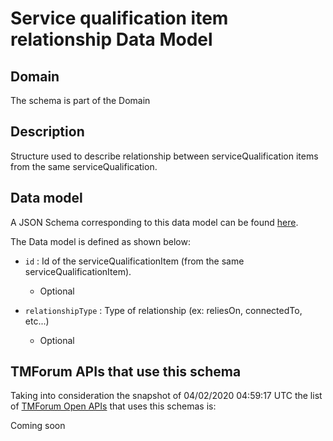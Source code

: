 # Service qualification item relationship Data Model

## Domain

The  schema is part of the  Domain

## Description

Structure used to describe relationship between serviceQualification items from the same serviceQualification.

## Data model

A JSON Schema corresponding to this data model can be found
[here](https://github.com/tmforum-rand/schemas/blob/candidates/Service/ServiceQualificationItemRelationship.schema.json).

The Data model is defined as shown below:

- `id` : Id of the serviceQualificationItem (from the same serviceQualificationItem).

  - Optional


- `relationshipType` : Type of relationship (ex: reliesOn, connectedTo, etc...)

  - Optional






## TMForum APIs that use this schema

Taking into consideration the snapshot of 04/02/2020 04:59:17 UTC the list of [TMForum Open APIs](https://www.tmforum.org/open-apis/) that uses this schemas is:

Coming soon